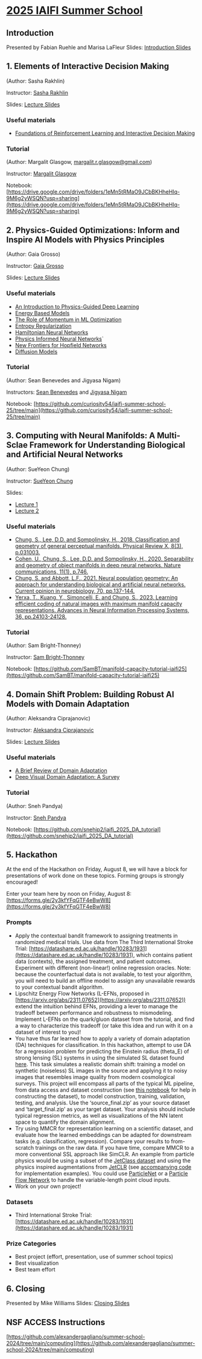 # [2025 IAIFI Summer School](https://iaifi.org/phd-summer-school.html)

## Introduction
Presented by Fabian Ruehle and Marisa LaFleur
Slides: [Introduction Slides](https://www.dropbox.com/scl/fi/kbjpk4vsunedwulezu2yb/2025_Summer-School_Introduction.pdf?rlkey=34cprm9ns3gqlhuk2saxrn3u8&dl=0)

## 1. Elements of Interactive Decision Making
(Author: Sasha Rakhlin)

Instructor: [Sasha Rakhlin](https://www.mit.edu/~rakhlin/)

Slides: [Lecture Slides](https://www.dropbox.com/scl/fi/09bn055ym1mn8xdag2ot3/Lecture_Rakhlin_IAIFI_summer_school_2025.pdf?rlkey=wtj6qw0r41yiqkfqcx1v004cw&dl=0)

### Useful materials

* [Foundations of Reinforcement Learning and Interactive Decision Making](https://arxiv.org/abs/2312.16730)

### Tutorial
(Author: Margalit Glasgow, margalit.r.glasgow@gmail.com)

Instructor: [Margalit Glasgow](https://margalitglasgow.github.io)

Notebook: [https://drive.google.com/drive/folders/1eMn5tRMaO9JCbBKHheHIq-9M6g2yWSQN?usp=sharing](https://drive.google.com/drive/folders/1eMn5tRMaO9JCbBKHheHIq-9M6g2yWSQN?usp=sharing)

## 2. Physics-Guided Optimizations: Inform and Inspire AI Models with Physics Principles
(Author: Gaia Grosso)

Instructor: [Gaia Grosso](https://iaifi.org/current-fellows.html#gaia-grosso)

Slides: [Lecture Slides](https://www.dropbox.com/scl/fi/29mzncwjmr56ylpeu1tb5/Lecture2_Grosso.pdf?rlkey=k6ktswfxc19ylihw96ew6xl5e&dl=0)

### Useful materials

* [An Introduction to Physics-Guided Deep Learning](https://www.pnas.org/doi/10.1073/pnas.2311808121)
* [Energy Based Models](https://www.researchgate.net/profile/Marcaurelio-Ranzato/publication/216792742_A_Tutorial_on_Energy-Based_Learning/links/0912f50c6862425435000000/A-Tutorial-on-Energy-Based-Learning.pdf)
* [The Role of Momentum in ML Optimization](https://distill.pub/2017/momentum/)
* [Entropy Regularization](https://www.researchgate.net/profile/Y-Bengio/publication/237619703_9_Entropy_Regularization/links/0f3175320aaecbde17000000/9-Entropy-Regularization.pdf)
* [Hamiltonian Neural Networks](https://proceedings.neurips.cc/paper/2019/file/26cd8ecadce0d4efd6cc8a8725cbd1f8-Paper.pdf)
* [Physics Informed Neural Networks](https://arxiv.org/pdf/2105.09506)`  
* [New Frontiers for Hopfield Networks](https://www.nature.com/articles/s42254-023-00595-y)
* [Diffusion Models](https://arxiv.org/pdf/2209.00796)

### Tutorial
(Author: Sean Benevedes and Jigyasa Nigam)

Instructors: [Sean Benevedes](https://physics.mit.edu/faculty/sean-benevedes/) and [Jigyasa Nigam](https://curiosity54.github.io)

Notebook: [https://github.com/curiosity54/iaifi-summer-school-25/tree/main](https://github.com/curiosity54/iaifi-summer-school-25/tree/main)

## 3. Computing with Neural Manifolds: A Multi-Sclae Framework for Understanding Biological and Artificial Neural Networks
(Author: SueYeon Chung)

Instructor: [SueYeon Chung](https://as.nyu.edu/faculty/sueyeon-chung.html)

Slides: 
* [Lecture 1](https://www.dropbox.com/scl/fi/wk1nn6nosend2nfdstgpv/Talk_IAIFI_250806_lecture1_upload.pdf?rlkey=ayuiea3dm1cvnm203b7qwi22h&dl=0)
* [Lecture 2](https://www.dropbox.com/scl/fi/clmzykn92e2kc8eqj9oeq/Talk_IAIFI_250806_lecture2_upload.pdf?rlkey=hjxe187awtpk7icc9x0ufcmdd&dl=0)

### Useful materials

* [Chung, S., Lee, D.D. and Sompolinsky, H., 2018. Classification and geometry of general perceptual manifolds. Physical Review X, 8(3), p.031003.](https://arxiv.org/abs/1710.06487)
* [Cohen, U., Chung, S., Lee, D.D. and Sompolinsky, H., 2020. Separability and geometry of object manifolds in deep neural networks. Nature communications, 11(1), p.746.](https://www.nature.com/articles/s41467-020-14578-5)
* [Chung, S. and Abbott, L.F., 2021. Neural population geometry: An approach for understanding biological and artificial neural networks. Current opinion in neurobiology, 70, pp.137-144.](https://arxiv.org/abs/2104.07059)
* [Yerxa, T., Kuang, Y., Simoncelli, E. and Chung, S., 2023. Learning efficient coding of natural images with maximum manifold capacity representations. Advances in Neural Information Processing Systems, 36, pp.24103-24128.](https://arxiv.org/abs/2303.03307)

### Tutorial
(Author: Sam Bright-Thonney)

Instructor: [Sam Bright-Thonney](https://www.sambrightthonney.com)

Notebook: [https://github.com/SamBT/manifold-capacity-tutorial-iaifi25](https://github.com/SamBT/manifold-capacity-tutorial-iaifi25)

## 4. Domain Shift Problem: Building Robust AI Models with Domain Adaptation
(Author: Aleksandra Ciprajanovic)

Instructor: [Aleksandra Ciprajanovic](https://aleksandraciprijanovic.wordpress.com/)

Slides: [Lecture Slides](https://www.dropbox.com/scl/fi/bud0gviyxo0kyax6oagc7/Lecture4_Ciprijanovic.pdf?rlkey=2con4rtrqxx0ezrhp0ot4kbb0&dl=0)
  
### Useful materials

* [A Brief Review of Domain Adaptation](https://arxiv.org/pdf/2010.03978v1)
* [Deep Visual Domain Adaptation: A Survey](https://arxiv.org/pdf/1802.03601)
  
### Tutorial
(Author: Sneh Pandya)

Instructor: [Sneh Pandya](https://snehjp2.github.io)

Notebook: [https://github.com/snehjp2/iaifi_2025_DA_tutorial](https://github.com/snehjp2/iaifi_2025_DA_tutorial)
  
    
## 5. Hackathon
At the end of the Hackathon on Friday, August 8, we will have a block for presentations of work done on these topics. Forming groups is strongly encouraged!

Enter your team here by noon on Friday, August 8: [https://forms.gle/2y3kfYFqGTF4eBwW8](https://forms.gle/2y3kfYFqGTF4eBwW8)

### Prompts
* Apply the contextual bandit framework to assigning treatments in randomized medical trials. Use data from The Third International Stroke Trial: [https://datashare.ed.ac.uk/handle/10283/1931](https://datashare.ed.ac.uk/handle/10283/1931), which contains patient data (contexts), the assigned treatment, and patient outcomes. Experiment with different (non-linear!) online regression oracles. Note: because the counterfactual data is not available, to test your algorithm, you will need to build an offline model to assign any unavailable rewards to your contextual bandit algorithm.
* Lipschitz Energy Flow Networks (L-EFNs, proposed in [https://arxiv.org/abs/2311.07652](https://arxiv.org/abs/2311.07652)) extend the intuition behind EFNs, providing a lever to manage the tradeoff between performance and robustness to mismodeling. Implement L-EFNs on the quark/gluon dataset from the tutorial, and find a way to characterize this tradeoff (or take this idea and run with it on a dataset of interest to you)!
* You have thus far learned how to apply a variety of domain adaptation (DA) techniques for classification. In this hackathon, attempt to use DA for a regression problem for predicting the Einstein radius (theta_E) of strong lensing (SL) systems in using the simulated SL dataset found [here](https://zenodo.org/records/13647416). This task simulates a realistic domain shift: training a model on synthetic (noiseless) SL images in the source and applying it to noisy images that resembles image quality from modern cosmological surveys. This project will encompass all parts of the typical ML pipeline, from data access and dataset construction (see [this notebook](https://github.com/deepskies/DomainAdaptiveMVEforLensModeling/blob/main/src/sim/notebooks/gen_sim.ipynb) for help in constructing the dataset), to model construction, training, validation, testing, and analysis. Use the ‘source_final.zip’ as your source dataset and ‘target_final.zip’ as your target dataset. Your analysis should include typical regression metrics, as well as visualizations of the NN latent space to quantify the domain alignment.
* Try using MMCR for representation learning on a scientific dataset, and evaluate how the learned embeddings can be adapted for downstream tasks (e.g. classification, regression). Compare your results to from-scratch trainings on the raw data. If you have time, compare MMCR to a more conventional SSL approach like SimCLR. An example from particle physics would be using a subset of the [JetClass dataset](https://zenodo.org/records/6619768) and using the physics inspired augmentations from [JetCLR](https://arxiv.org/abs/2108.04253) (see [accompanying code](https://github.com/bmdillon/JetCLR) for implementation examples). You could use [ParticleNet](https://github.com/jet-universe/particle_transformer) or a [Particle Flow Network](https://energyflow.network/) to handle the variable-length point cloud inputs.
* Work on your own project! 

### Datasets
* Third International Stroke Trial: [https://datashare.ed.ac.uk/handle/10283/1931](https://datashare.ed.ac.uk/handle/10283/1931)
 
### Prize Categories
* Best project (effort, presentation, use of summer school topics)
* Best visualization
* Best team effort
  
## 6. Closing

Presented by Mike Williams
Slides: [Closing Slides](https://www.dropbox.com/scl/fi/l5tzptlevh4fnpys8gct8/2025_Summer-School_Closing.pptx.pdf?rlkey=ctb1litn8xwovk4uwbse3t5qd&dl=0)

## NSF ACCESS Instructions

[https://github.com/alexandergagliano/summer-school-2024/tree/main/computing](https://github.com/alexandergagliano/summer-school-2024/tree/main/computing)

